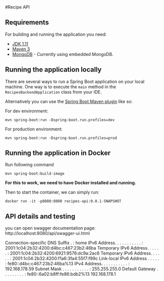 #Recipe API

## Requirements

For building and running the application you need:

- [JDK 1.11](https://www.oracle.com/java/technologies/downloads/#java11)
- [Maven 3](https://maven.apache.org)
- [MongoDB](https://www.mongodb.com/) - Currently using embedded MongoDB. 

## Running the application locally

There are several ways to run a Spring Boot application on your local machine. One way is to execute the `main` method in the `RecipesBackendApplication` class from your IDE.

Alternatively you can use the [Spring Boot Maven plugin](https://docs.spring.io/spring-boot/docs/current/reference/html/build-tool-plugins-maven-plugin.html) like so:

For dev environment:

```shell
mvn spring-boot:run -Dspring-boot.run.profiles=dev
```

For production environment:

```shell
mvn spring-boot:run -Dspring-boot.run.profiles=prod
```

## Running the application in Docker

Run following command

```shell
mvn spring-boot:build-image
```

**For this to work, we need to have Docker installed and running.**

Then to start the container, we can simply run:

```shell
docker run -it -p8080:8080 recipes-api:0.0.1-SNAPSHOT
```

## API details and testing 

you can open swagger documentation page:
http://localhost:8080/api/swagger-ui.html

Connection-specific DNS Suffix  . : home
IPv6 Address. . . . . . . . . . . : 2001:1c04:2b32:4200:d4bc:c467:23b2:46ba
Temporary IPv6 Address. . . . . . : 2001:1c04:2b32:4200:6921:9576:dc9a:2ac6
Temporary IPv6 Address. . . . . . : 2001:1c04:2b32:4200:f1a6:3fa4:55f7:f99c
Link-local IPv6 Address . . . . . : fe80::d4bc:c467:23b2:46ba%13
IPv4 Address. . . . . . . . . . . : 192.168.178.59
Subnet Mask . . . . . . . . . . . : 255.255.255.0
Default Gateway . . . . . . . . . : fe80::6a02:b8ff:fe86:bdb2%13
192.168.178.1
